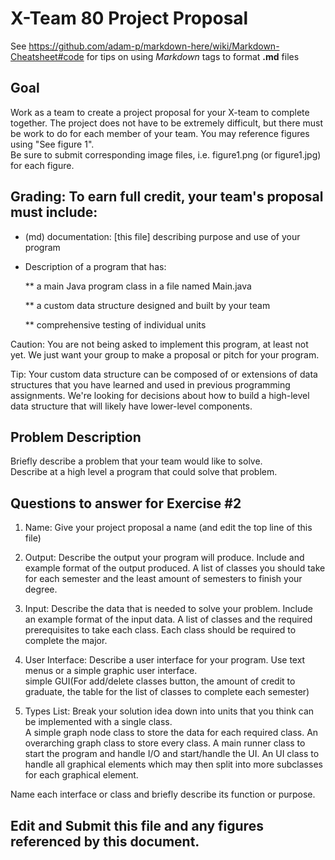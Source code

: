 # X-Team 80 Project Proposal

See https://github.com/adam-p/markdown-here/wiki/Markdown-Cheatsheet#code for tips on using *Markdown* tags to format __.md__ files

## Goal

Work as a team to create a project proposal for your X-team to complete together.
The project does not have to be extremely difficult,
but there must be work to do for each member of your team.
You may reference figures using "See figure 1".  
Be sure to submit corresponding image files, i.e. figure1.png (or figure1.jpg) for each figure.

## Grading: To earn full credit, your team's proposal must include:

* (md) documentation: [this file] describing purpose and use of your program

* Description of a program that has:

  ** a main Java program class in a file named Main.java
  
  ** a custom data structure designed and built by your team
  
  ** comprehensive testing of individual units
  
 Caution: You are not being asked to implement this program, at least not yet. 
 We just want your group to make a proposal or pitch for your program.
 
 Tip: Your custom data structure can be composed of or extensions of data structures that you have learned and used in previous programming assignments.  We're looking for decisions about how to build a high-level data structure that will likely have lower-level components.

## Problem Description

Briefly describe a problem that your team would like to solve.  
Describe at a high level a program that could solve that problem.

## Questions to answer for Exercise #2

1. Name: Give your project proposal a name (and edit the top line of this file)



2. Output: Describe the output your program will produce.  Include and example format of the output produced.
A list of classes you should take for each semester and the least amount of semesters to finish your degree. 


3. Input: Describe the data that is needed to solve your problem. Include an example format of the input data.
A list of classes and the required prerequisites to take each class. Each class should be required to complete the major.


4. User Interface: Describe a user interface for your program.  Use text menus or a simple graphic user interface.  
simple GUI(For add/delete classes button, the amount of credit to graduate, the table for the list of classes to complete each semester)


5. Types List: Break your solution idea down into units that you think can be implemented with a single class.  
A simple graph node class to store the data for each required class. An overarching graph class to store every class. A main runner class to start the program and handle I/O and start/handle the UI. An UI class to handle all graphical elements which may then split into more subclasses for each graphical element.


Name each interface or class and briefly describe its function or purpose.


## Edit and Submit this file and any figures referenced by this document.

